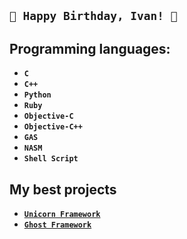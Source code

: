 ## `🍰 Happy Birthday, Ivan! 🍰`

## Programming languages:

* **`C`**
* **`C++`**
* **`Python`**
* **`Ruby`**
* **`Objective-C`**
* **`Objective-C++`**
* **`GAS`**
* **`NASM`**
* **`Shell Script`**

## My best projects

* [**`Unicorn Framework`**](https://github.com/EntySec/unicorn)
* [**`Ghost Framework`**](https://github.com/EntySec/ghost)
